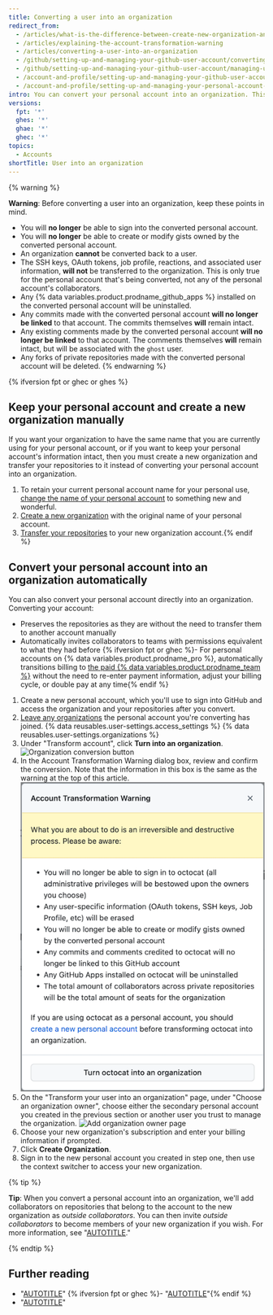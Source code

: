 ```yaml
---
title: Converting a user into an organization
redirect_from:
  - /articles/what-is-the-difference-between-create-new-organization-and-turn-account-into-an-organization
  - /articles/explaining-the-account-transformation-warning
  - /articles/converting-a-user-into-an-organization
  - /github/setting-up-and-managing-your-github-user-account/converting-a-user-into-an-organization
  - /github/setting-up-and-managing-your-github-user-account/managing-user-account-settings/converting-a-user-into-an-organization
  - /account-and-profile/setting-up-and-managing-your-github-user-account/managing-user-account-settings/converting-a-user-into-an-organization
  - /account-and-profile/setting-up-and-managing-your-personal-account-on-github/managing-personal-account-settings/converting-a-user-into-an-organization
intro: You can convert your personal account into an organization. This allows more granular permissions for repositories that belong to the organization.
versions:
  fpt: '*'
  ghes: '*'
  ghae: '*'
  ghec: '*'
topics:
  - Accounts
shortTitle: User into an organization
---
```

{% warning %}

**Warning**: Before converting a user into an organization, keep these points in mind.

* You will **no longer** be able to sign into the converted personal account.
* You will **no longer** be able to create or modify gists owned by the converted personal account.
* An organization **cannot** be converted back to a user.
* The SSH keys, OAuth tokens, job profile, reactions, and associated user information, **will not** be transferred to the organization. This is only true for the personal account that's being converted, not any of the personal account's collaborators.
* Any {% data variables.product.prodname_github_apps %} installed on the converted personal account will be uninstalled.
* Any commits made with the converted personal account **will no longer be linked** to that account. The commits themselves **will** remain intact.
* Any existing comments made by the converted personal account **will no longer be linked** to that account. The comments themselves **will** remain intact, but will be associated with the `ghost` user.
* Any forks of private repositories made with the converted personal account will be deleted.
{% endwarning %}

{% ifversion fpt or ghec or ghes %}
## Keep your personal account and create a new organization manually

If you want your organization to have the same name that you are currently using for your personal account, or if you want to keep your personal account's information intact, then you must create a new organization and transfer your repositories to it instead of converting your personal account into an organization.

1. To retain your current personal account name for your personal use, [change the name of your personal account](/account-and-profile/setting-up-and-managing-your-personal-account-on-github/managing-personal-account-settings/changing-your-github-username) to something new and wonderful.
2. [Create a new organization](/organizations/collaborating-with-groups-in-organizations/creating-a-new-organization-from-scratch) with the original name of your personal account.
3. [Transfer your repositories](/repositories/creating-and-managing-repositories/transferring-a-repository) to your new organization account.{% endif %}

## Convert your personal account into an organization automatically

You can also convert your personal account directly into an organization. Converting your account:
 - Preserves the repositories as they are without the need to transfer them to another account manually
 - Automatically invites collaborators to teams with permissions equivalent to what they had before
 {% ifversion fpt or ghec %}- For personal accounts on {% data variables.product.prodname_pro %}, automatically transitions billing to [the paid {% data variables.product.prodname_team %}](/billing/managing-billing-for-your-github-account/about-billing-for-github-accounts) without the need to re-enter payment information, adjust your billing cycle, or double pay at any time{% endif %}

1. Create a new personal account, which you'll use to sign into GitHub and access the organization and your repositories after you convert.
2.  [Leave any organizations](/account-and-profile/setting-up-and-managing-your-personal-account-on-github/managing-your-membership-in-organizations/removing-yourself-from-an-organization) the personal account you're converting has joined.
{% data reusables.user-settings.access_settings %}
{% data reusables.user-settings.organizations %}
5. Under "Transform account", click **Turn <username> into an organization**.
 	![Organization conversion button](/assets/images/help/settings/convert-to-organization.png)
6. In the Account Transformation Warning dialog box, review and confirm the conversion. Note that the information in this box is the same as the warning at the top of this article.
 	![Conversion warning](/assets/images/help/organizations/organization-account-transformation-warning.png)
7. On the "Transform your user into an organization" page, under "Choose an organization owner", choose either the secondary personal account you created in the previous section or another user you trust to manage the organization.
 	![Add organization owner page](/assets/images/help/organizations/organization-add-owner.png)
8. Choose your new organization's subscription and enter your billing information if prompted.
9. Click **Create Organization**.
10. Sign in to the new personal account you created in step one, then use the context switcher to access your new organization.

{% tip %}

**Tip**: When you convert a personal account into an organization, we'll add collaborators on repositories that belong to the account to the new organization as *outside collaborators*. You can then invite *outside collaborators* to become members of your new organization if you wish. For more information, see "[AUTOTITLE](/organizations/managing-peoples-access-to-your-organization-with-roles/roles-in-an-organization#outside-collaborators)."

{% endtip %}

## Further reading
- "[AUTOTITLE](/organizations/organizing-members-into-teams)"
{% ifversion fpt or ghec %}- "[AUTOTITLE](/organizations/managing-membership-in-your-organization/inviting-users-to-join-your-organization)"{% endif %}
- "[AUTOTITLE](/account-and-profile/setting-up-and-managing-your-personal-account-on-github/managing-your-membership-in-organizations/accessing-an-organization)"
